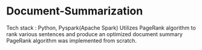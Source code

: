# Document-Summarization
Tech stack : Python, Pyspark(Apache Spark)
Utilizes PageRank algorithm to rank various sentences and produce an optimized document summary
PageRank algorithm was implemented from scratch.
